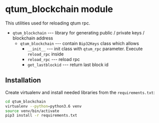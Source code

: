# qtum_blockchain module

This utilities used for reloading qtum rpc.

- `qtum_blockchain` --- library for generating public / private keys / blockchain address
    - `qtum_blockchain` --- contain `Bip32Keys` class which allows 
        - `__init__` --- init class with `qtum_rpc` parameter. Execute `reload_rpc` inside
        - `reload_rpc` --- reload rpc
        - `get_lastblockid` --- return last block id

## Installation

Create virtualenv and install needed libraries from the `requirements.txt`:

```bash
cd qtum_blockchain
virtualenv --python=python3.6 venv
source venv/bin/activate
pip3 install -r requirements.txt
```
